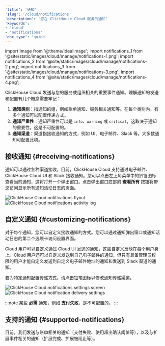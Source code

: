 ```yaml
---
'title': '通知'
'slug': '/cloud/notifications'
'description': '您在 ClickHouse Cloud 服务的通知'
'keywords':
- 'cloud'
- 'notifications'
'doc_type': 'guide'
---
```


import Image from '@theme/IdealImage';
import notifications_1 from '@site/static/images/cloud/manage/notifications-1.png';
import notifications_2 from '@site/static/images/cloud/manage/notifications-2.png';
import notifications_3 from '@site/static/images/cloud/manage/notifications-3.png';
import notifications_4 from '@site/static/images/cloud/manage/notifications-4.png';

ClickHouse Cloud 发送与您的服务或组织相关的重要事件通知。理解通知的发送和配置有几个概念需要牢记：

1. **通知类别**：指通知的组，例如账单通知、服务相关通知等。在每个类别内，有多个通知可以配置传递方式。
2. **通知严重性**：通知严重性可以是 `info`、`warning` 或 `critical`，这取决于通知的重要性。这是不可配置的。
3. **通知渠道**：渠道指接收通知的方式，例如 UI、电子邮件、Slack 等。大多数通知可配置此项。

## 接收通知 {#receiving-notifications}

通知可以通过各种渠道接收。目前，ClickHouse Cloud 支持通过电子邮件、ClickHouse Cloud UI 和 Slack 接收通知。您可以点击左上角菜单中的铃铛图标查看当前通知，这将打开一个弹出窗口。点击弹出窗口底部的 **查看所有** 按钮将带您访问显示所有通知活动日志的页面。

<Image img={notifications_1} size="md" alt="ClickHouse Cloud notifications flyout" border/>

<Image img={notifications_2} size="md" alt="ClickHouse Cloud notifications activity log" border/>

## 自定义通知 {#customizing-notifications}

对于每个通知，您可以自定义接收通知的方式。您可以通过通知弹出窗口或通知活动日志的第二个选项卡访问设置界面。

Cloud 用户可以自定义通过 Cloud UI 发送的通知，这些自定义反映在每个用户身上。Cloud 用户还可以自定义发送到自己电子邮件的通知，但只有具备管理员权限的用户才能自定义发送到自定义电子邮件地址的通知和发送到 Slack 渠道的通知。

要为特定通知配置传递方式，请点击铅笔图标以修改通知传递渠道。

<Image img={notifications_3} size="md" alt="ClickHouse Cloud notifications settings screen" border/>

<Image img={notifications_4} size="md" alt="ClickHouse Cloud notification delivery settings" border/>

:::note
某些 **必需** 通知，例如 **支付失败**，是不可配置的。
:::

## 支持的通知 {#supported-notifications}

目前，我们发送与账单相关的通知（支付失败、使用超出确认阈值等），以及与扩展事件相关的通知（扩展完成、扩展被阻止等）。
